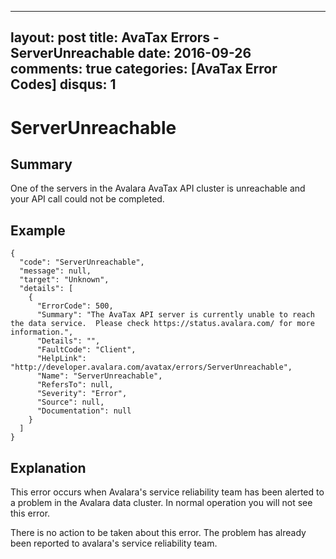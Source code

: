 
---
layout: post
title: AvaTax Errors - ServerUnreachable
date: 2016-09-26
comments: true
categories: [AvaTax Error Codes]
disqus: 1
---

# ServerUnreachable

## Summary

One of the servers in the Avalara AvaTax API cluster is unreachable and your API call could not be completed.

## Example

    {
      "code": "ServerUnreachable",
      "message": null,
      "target": "Unknown",
      "details": [
        {
          "ErrorCode": 500,
          "Summary": "The AvaTax API server is currently unable to reach the data service.  Please check https://status.avalara.com/ for more information.",
          "Details": "",
          "FaultCode": "Client",
          "HelpLink": "http://developer.avalara.com/avatax/errors/ServerUnreachable",
          "Name": "ServerUnreachable",
          "RefersTo": null,
          "Severity": "Error",
          "Source": null,
          "Documentation": null
        }
      ]
    }

## Explanation

This error occurs when Avalara's service reliability team has been alerted to a problem in the Avalara data cluster.  In normal operation you will not see this error.

There is no action to be taken about this error.  The problem has already been reported to avalara's service reliability team.